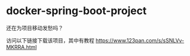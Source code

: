 # docker-spring-boot-project
还在为项目移动发愁吗？

访问以下链接下载该项目，其中有教程
https://www.123pan.com/s/sSNLVv-MKRRA.html
